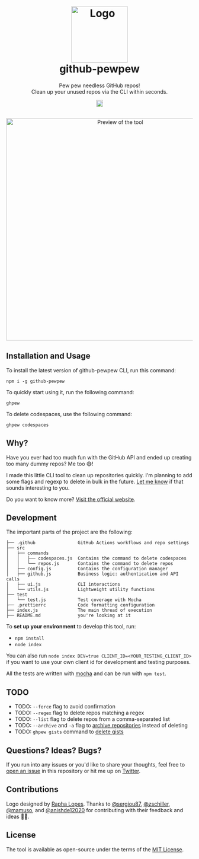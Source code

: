 <p align="center">
	<h1 align="center">
		<img src="./res/logo.png" alt="Logo" width="152">
		<br>
		github-pewpew
	</h1>
	<p align="center">Pew pew needless GitHub repos!<br>Clean up your unused repos via the CLI within seconds.</p>
	<p align="center">
		<a href="https://badge.fury.io/js/github-pewpew"><img src="https://badge.fury.io/js/github-pewpew.svg" alt="npm version" height="18"></a>
	</p>
</p>

<p align="center">
	<br>
	<img src="./res/preview.gif" alt="Preview of the tool" width="600">
	<br>
</p>

## Installation and Usage

To install the latest version of github-pewpew CLI, run this command:

```
npm i -g github-pewpew
```

To quickly start using it, run the following command:

```
ghpew
```

To delete codespaces, use the following command:

```
ghpew codespaces
```

## Why?

Have you ever had too much fun with the GitHub API and ended up creating too many dummy repos? Me too 😅!

I made this little CLI tool to clean up repositories quickly. I'm planning to add some flags and regexp to delete in bulk in the future. [Let me know](http://twitter.com/adrianmg) if that sounds interesting to you.

Do you want to know more? [Visit the official website](https://adrianmato.com/pewpew).

## Development

The important parts of the project are the following:

```
├── .github                GitHub Actions workflows and repo settings
├── src
│   ├── commands
│   │   ├── codespaces.js  Contains the command to delete codespaces
│   │   └── repos.js       Contains the command to delete repos
│   ├── config.js          Contains the configuration manager
│   ├── github.js          Business logic: authentication and API calls
│   ├── ui.js              CLI interactions
│   └── utils.js           Lightweight utility functions
├── test
│   └── test.js            Test coverage with Mocha
├── .prettierrc            Code formatting configuration
├── index.js               The main thread of execution
├── README.md              you're looking at it
```

To **set up your environment** to develop this tool, run:

- `npm install`
- `node index`

You can also run `node index DEV=true CLIENT_ID=<YOUR_TESTING_CLIENT_ID>` if you want to use your own client id for development and testing purposes.

All the tests are written with [mocha](https://mochajs.org/) and can be run with `npm test`.

## TODO

- TODO: `--force` flag to avoid confirmation
- TODO: `--regex` flag to delete repos matching a regex
- TODO: `--list` flag to delete repos from a comma-separated list
- TODO: `--archive` and `-a` flag to [archive repositories](https://github.com/adrianmg/github-pewpew/issues/34) instead of deleting
- TODO: `ghpew gists` command to [delete gists](https://github.com/adrianmg/github-pewpew/issues/36)

## Questions? Ideas? Bugs?

If you run into any issues or you'd like to share your thoughts, feel free to [open an issue](https://github.com/adrianmg/github-pewpew/issues) in this repository or hit me up on [Twitter](https://twitter.com/adrianmg).

## Contributions

Logo designed by [Rapha Lopes](https://twitter.com/raphaellopesph). Thanks to [@sergiou87](https://github.com/sergiou87), [@zschiller](https://github.com/zschiller), [@mamuso](https://github.com/mamuso), and [@anishde12020](https://github.com/anishde12020) for contributing with their feedback and ideas 🙇‍♂️.

## License

The tool is available as open-source under the terms of the [MIT License](http://opensource.org/licenses/MIT).
